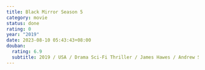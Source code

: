 ```yaml
---
title: Black Mirror Season 5
category: movie
status: done
rating: 0
year: "2019"
date: 2023-08-10 05:43:43+08:00
douban:
  rating: 6.9
  subtitle: 2019 / USA / Drama Sci-Fi Thriller / James Hawes / Andrew Scott Miley Cyrus
---
```



